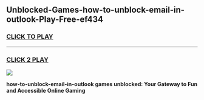 
## Unblocked-Games-how-to-unblock-email-in-outlook-Play-Free-ef434
<h3>
<a href="https://premium76.site?title=how-to-unblock-email-in-outlook&ref=10A">CLICK TO PLAY</a></h3>
<hr>

<h3>
<a href="https://premium76.site?title=how-to-unblock-email-in-outlook&ref=10A">CLICK 2 PLAY</a>
  
</h3>

<a href="https://premium76.site?title=how-to-unblock-email-in-outlook&ref=10A"><img src="https://clearcache.store/games.png"></a>


**how-to-unblock-email-in-outlook games unblocked: Your Gateway to Fun and Accessible Online Gaming**
